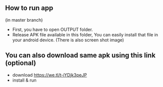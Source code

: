 
## How to run app

(in master branch)
- First, you have to open OUTPUT folder.
- Release APK file available in this folder, You can easily install that file in your android device.
(There is also screen shot image)

## You can also download same apk using this link (optional)
- download https://we.tl/t-iYDjk3peJP
- install & run
